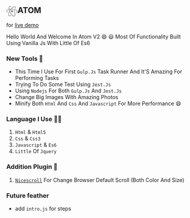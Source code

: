 ## <img Src='images/logo.png' Align='Left' Width='30px'> ATOM

for [live demo](https://mohammed-taysser.github.io/ATOM/)

Hello World And Welcome In Atom V2 😄 😃
Most Of Functionality Built Using Vanilla Js With Little Of Es6

### New Tools 🧰
- This Time I Use For First `Gulp.Js` Task Runner And It'S Amazing For Performing Tasks
- Trying To Do Some Test Using `Jest.Js` 
- Using `Nodejs` For Both `Gulp.Js` And `Jest.Js` 
- Change Big Images With Amazing Photos
- Minify Both `Html` And `Css` And `Javascript` For More Performance 😄

### Language I Use 🏋️‍♂️

1. `Html` & `Html5`
2. `Css` & `Css3`
3. `Javascript` & `Es6`
4. `Little` Of `Jquery`

### Addition Plugin 🚦

1. [`Nicescroll`](Https://Nicescroll.Areaaperta.Com/) For Change Browser Default Scroll (Both Color And Size)

### Future feather

- add `intro.js` for steps
